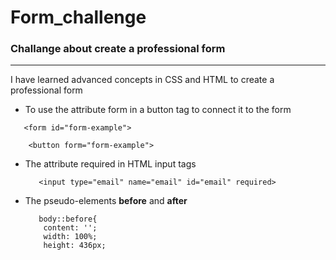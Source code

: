 # Form_challenge
### Challange about create a professional form
----------------------------------------------
I have learned advanced concepts in CSS and HTML to create a professional form

- To use the attribute form in a button tag to connect it to the form
```
   <form id="form-example">

    <button form="form-example">
```

- The attribute required in HTML input tags
  ```
     <input type="email" name="email" id="email" required>
  ```

- The pseudo-elements **before** and **after**
    ```
       body::before{
        content: '';
        width: 100%;
        height: 436px;
    ```



